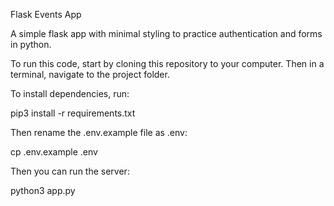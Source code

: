 Flask Events App

A simple flask app with minimal styling to practice authentication and forms in python.

To run this code, start by cloning this repository to your computer. Then in a terminal, navigate to the project folder.

To install dependencies, run:

pip3 install -r requirements.txt

Then rename the .env.example file as .env:

cp .env.example .env

Then you can run the server:

python3 app.py

